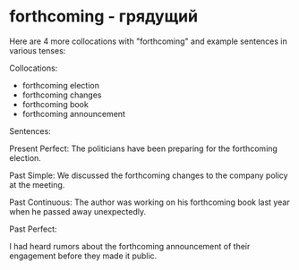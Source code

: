 # forthcoming - грядущий

Here are 4 more collocations with "forthcoming" and example sentences in various tenses:

Collocations:

- forthcoming election
- forthcoming changes
- forthcoming book
- forthcoming announcement

Sentences:

Present Perfect:
The politicians have been preparing for the forthcoming election.

Past Simple:
We discussed the forthcoming changes to the company policy at the meeting.

Past Continuous:
The author was working on his forthcoming book last year when he passed away unexpectedly.

Past Perfect:

I had heard rumors about the forthcoming announcement of their engagement before they made it public.
